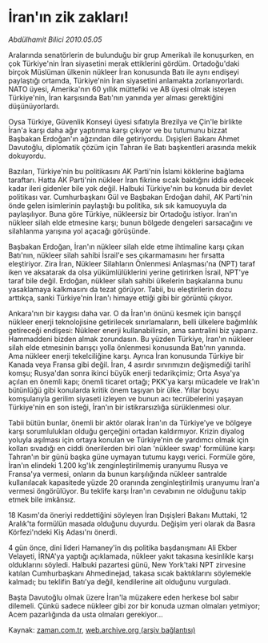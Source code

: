 # İran'ın zik zakları!

*Abdülhamit Bilici 2010.05.05*

<td class="columnist-detail">
<p>Aralarında senatörlerin de bulunduğu bir grup Amerikalı ile konuşurken, en çok Türkiye'nin İran siyasetini merak ettiklerini gördüm. Ortadoğu'daki birçok Müslüman ülkenin nükleer İran konusunda Batı ile aynı endişeyi paylaştığı ortamda, Türkiye'nin İran siyasetini anlamakta zorlanıyorlardı. NATO üyesi, Amerika'nın 60 yıllık müttefiki ve AB üyesi olmak isteyen Türkiye'nin, İran karşısında Batı'nın yanında yer alması gerektiğini düşünüyorlardı.</p>
<p>
<div id="haberMetinDiv">
<p>Oysa Türkiye, Güvenlik Konseyi üyesi sıfatıyla Brezilya ve Çin'le birlikte İran'a karşı daha ağır yaptırıma karşı çıkıyor ve bu tutumunu bizzat Başbakan Erdoğan'ın ağzından dile getiriyordu. Dışişleri Bakanı Ahmet Davutoğlu, diplomatik çözüm için Tahran ile Batı başkentleri arasında mekik dokuyordu.
<p>Bazıları, Türkiye'nin bu politikasını AK Parti'nin İslami köklerine bağlama taraftarı. Hatta AK Parti'nin nükleer İran fikrine sıcak baktığını iddia edecek kadar ileri gidenler bile yok değil. Halbuki Türkiye'nin bu konuda bir devlet politikası var. Cumhurbaşkanı Gül ve Başbakan Erdoğan dahil, AK Parti'nin önde gelen isimlerinin paylaştığı bu politika, sık sık kamuoyuyla da paylaşılıyor. Buna göre Türkiye, nükleersiz bir Ortadoğu istiyor. İran'ın nükleer silah elde etmesine karşı; bunun bölgede dengeleri sarsacağını ve silahlanma yarışına yol açacağı görüşünde.
<p>Başbakan Erdoğan, İran'ın nükleer silah elde etme ihtimaline karşı çıkan Batı'nın, nükleer silah sahibi İsrail'e ses çıkarmamasını her fırsatta eleştiriyor. Zira İran, Nükleer Silahların Önlenmesi Anlaşması'na (NPT) taraf iken ve aksatarak da olsa yükümlülüklerini yerine getirirken İsrail, NPT'ye taraf bile değil. Erdoğan, nükleer silah sahibi ülkelerin başkalarına bunu yasaklamaya kalkmasını da tezat görüyor. Tabii, bu eleştirilerin dozu arttıkça, sanki Türkiye'nin İran'ı himaye ettiği gibi bir görüntü çıkıyor.
<p>Ankara'nın bir kaygısı daha var. O da İran'ın önünü kesmek için barışçıl nükleer enerji teknolojisine getirilecek sınırlamaların, belli ülkelere bağımlılık getireceği endişesi: Nükleer enerji kullanabilirsin, ama santralini biz yaparız. Hammaddeni bizden almak zorundasın. Bu yüzden Türkiye, İran'ın nükleer silah elde etmesinin barışçı yolla önlenmesi konusunda Batı'nın yanında. Ama nükleer enerji tekelciliğine karşı. Ayrıca İran konusunda Türkiye bir Kanada veya Fransa gibi değil. İran, 4 asırdır sınırımızın değişmediği tarihî komşu; Rusya'dan sonra ikinci büyük enerji tedarikçimiz; Orta Asya'ya açılan en önemli kapı; önemli ticaret ortağı; PKK'ya karşı mücadele ve Irak'ın bütünlüğü gibi konularda kritik önem taşıyan bir ülke. Yıllar boyu komşularıyla gerilim siyaseti izleyen ve bunun acı tecrübelerini yaşayan Türkiye'nin en son isteği, İran'ın bir istikrarsızlığa sürüklenmesi olur. 
<p>Tabii bütün bunlar, önemli bir aktör olarak İran'ın da Türkiye'ye ve bölgeye karşı sorumlulukları olduğu gerçeğini ortadan kaldırmıyor. Krizin diyalog yoluyla aşılması için ortaya konulan ve Türkiye'nin de yardımcı olmak için kolları sıvadığı en ciddi önerilerden biri olan 'nükleer swap' formülüne karşı Tahran'ın bir günü başka güne uymayan tutumu kaygı verici. Formüle göre, İran'ın elindeki 1.200 kg'lık zenginleştirilmemiş uranyumu Rusya ve Fransa'ya vermesi, onların da bunun karşılığında nükleer santralde kullanılacak kapasitede yüzde 20 oranında zenginleştirilmiş uranyumu İran'a vermesi öngörülüyor. Bu teklife karşı İran'ın cevabının ne olduğunu takip etmek bile imkânsız.
<p>18 Kasım'da öneriyi reddettiğini söyleyen İran Dışişleri Bakanı Muttaki, 12 Aralık'ta formülün masada olduğunu duyurdu. Değişim yeri olarak da Basra Körfezi'ndeki Kiş Adası'nı önerdi.
<p>4 gün önce, dini lideri Hamaney'in dış politika başdanışmanı Ali Ekber Velayeti, İRNA'ya yaptığı açıklamada, nükleer yakıt takasına kesinlikle karşı olduklarını söyledi. Halbuki pazartesi günü, New York'taki NPT zirvesine katılan Cumhurbaşkanı Ahmedinejad, takasa sıcak baktıklarını söylemekle kalmadı; bu teklifin Batı'ya değil, kendilerine ait olduğunu vurguladı. 
<p>Başta Davutoğlu olmak üzere İran'la müzakere eden herkese bol sabır dilemeli. Çünkü sadece nükleer gibi zor bir konuda uzman olmaları yetmiyor; Acem pazarlığında da usta olmaları gerekiyor... </p></p></p></p></p></p></p></p></div>
</p>
<a href="http://web.archive.org/web/20110106175407/mailto:a.bilici@zaman.com.tr">
</a></td>

Kaynak: [zaman.com.tr](http://zaman.com.tr/yazar.do?yazino=980556), [web.archive.org (arşiv bağlantısı)](http://web.archive.org/web/20110106175407/http://www.zaman.com.tr/yazar.do?yazino=980556)

